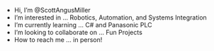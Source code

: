 - Hi, I’m @ScottAngusMiller
- I’m interested in ... Robotics, Automation, and Systems Integration
- I’m currently learning ... C# and Panasonic PLC
- I’m looking to collaborate on ... Fun Projects
- How to reach me ... in person!

<!---
ScottAngusMiller/ScottAngusMiller is a ✨ special ✨ repository because its `README.md` (this file) appears on your GitHub profile.
You can click the Preview link to take a look at your changes.
--->
